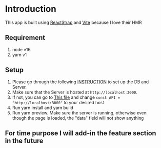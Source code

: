 # Introduction

This app is built using [ReactStrap](https://reactstrap.github.io/?path=/docs/components-toast--props) and [Vite](https://vitejs.dev/) because I love their HMR

## Requirement

1. node v16
2. yarn v1

## Setup

1. Please go through the following [INSTRUCTION](https://github.com/khoonlin-dev/NestShopServer#readme) to set up the DB and Server.
2. Make sure that the Server is hosted at `http://localhost:3000`.
3. If not, you can go to [This file](./src/state/shopSlice.ts) and change `const API = "http://localhost:3000"` to your desired host
4. Run yarn install and yarn build
5. Run yarn preview. Make sure the server is running, otherwise even though the page is loaded, the "data" field will not show anything

## For time purpose I will add-in the feature section in the future
